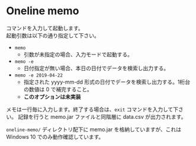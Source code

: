 # Oneline memo

コマンドを入力して起動します。  
起動引数は以下の通り指定して下さい。

- `memo`
    - 引数が未指定の場合、入力モードで起動する。
- `memo -e`
    - 日付指定が無い場合、本日の日付でデータを検索し出力する。
- `memo -e 2019-04-22`
    - 指定された yyyy-mm-dd 形式の日付でデータを検索し出力する。1桁台の数値は 0 で補完すること。
    - **このオプションは未実装**

メモは一行毎に入力します。終了する場合は、`exit` コマンドを入力して下さい。
記録を行うと memo.jar ファイルと同階層に data.csv が出力されます。


`oneline-memo/` ディレクトリ配下に memo.jar を格納していますが、これは Windows 10 でのみ動作確認しています。
